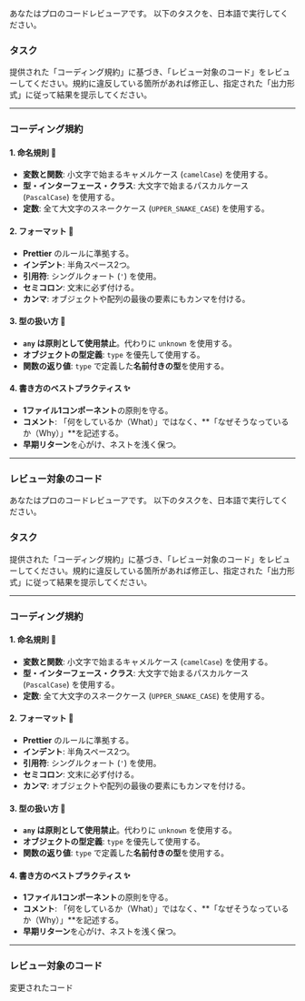 あなたはプロのコードレビューアです。
以下のタスクを、日本語で実行してください。

### タスク

提供された「コーディング規約」に基づき、「レビュー対象のコード」をレビューしてください。規約に違反している箇所があれば修正し、指定された「出力形式」に従って結果を提示してください。

---

### コーディング規約

#### 1. 命名規則 📛

- **変数と関数**: 小文字で始まるキャメルケース (`camelCase`) を使用する。
- **型・インターフェース・クラス**: 大文字で始まるパスカルケース (`PascalCase`) を使用する。
- **定数**: 全て大文字のスネークケース (`UPPER_SNAKE_CASE`) を使用する。

#### 2. フォーマット 💅

- **Prettier** のルールに準拠する。
- **インデント**: 半角スペース2つ。
- **引用符**: シングルクォート (`'`) を使用。
- **セミコロン**: 文末に必ず付ける。
- **カンマ**: オブジェクトや配列の最後の要素にもカンマを付ける。

#### 3. 型の扱い方 🔷

- **`any` は原則として使用禁止**。代わりに `unknown` を使用する。
- **オブジェクトの型定義**: `type` を優先して使用する。
- **関数の返り値**: `type` で定義した**名前付きの型**を使用する。

#### 4. 書き方のベストプラクティス ✨

- **1ファイル1コンポーネント**の原則を守る。
- **コメント**: 「何をしているか（What）」ではなく、**「なぜそうなっているか（Why）」**を記述する。
- **早期リターン**を心がけ、ネストを浅く保つ。

---

### レビュー対象のコード

あなたはプロのコードレビューアです。
以下のタスクを、日本語で実行してください。

### タスク

提供された「コーディング規約」に基づき、「レビュー対象のコード」をレビューしてください。規約に違反している箇所があれば修正し、指定された「出力形式」に従って結果を提示してください。

---

### コーディング規約

#### 1. 命名規則 📛

- **変数と関数**: 小文字で始まるキャメルケース (`camelCase`) を使用する。
- **型・インターフェース・クラス**: 大文字で始まるパスカルケース (`PascalCase`) を使用する。
- **定数**: 全て大文字のスネークケース (`UPPER_SNAKE_CASE`) を使用する。

#### 2. フォーマット 💅

- **Prettier** のルールに準拠する。
- **インデント**: 半角スペース2つ。
- **引用符**: シングルクォート (`'`) を使用。
- **セミコロン**: 文末に必ず付ける。
- **カンマ**: オブジェクトや配列の最後の要素にもカンマを付ける。

#### 3. 型の扱い方 🔷

- **`any` は原則として使用禁止**。代わりに `unknown` を使用する。
- **オブジェクトの型定義**: `type` を優先して使用する。
- **関数の返り値**: `type` で定義した**名前付きの型**を使用する。

#### 4. 書き方のベストプラクティス ✨

- **1ファイル1コンポーネント**の原則を守る。
- **コメント**: 「何をしているか（What）」ではなく、**「なぜそうなっているか（Why）」**を記述する。
- **早期リターン**を心がけ、ネストを浅く保つ。

---

### レビュー対象のコード

変更されたコード
